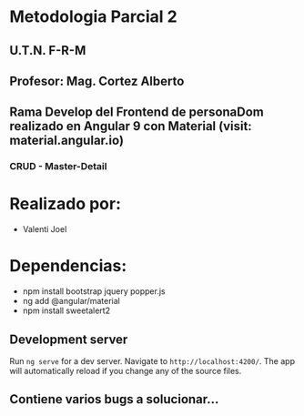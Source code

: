 # Metodologia Parcial 2

## U.T.N. F-R-M
## Profesor: Mag. Cortez Alberto

## Rama Develop del Frontend de personaDom realizado en Angular 9 con Material (visit: material.angular.io)
### CRUD - Master-Detail 

# Realizado por:

* Valenti Joel

# Dependencias:

* npm install bootstrap jquery popper.js
* ng add @angular/material
* npm install sweetalert2

## Development server

Run `ng serve` for a dev server. Navigate to `http://localhost:4200/`. The app will automatically reload if you change any of the source files.

## Contiene varios bugs a solucionar...